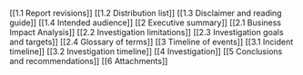 [[1.1 Report revisions]]
[[1.2 Distribution list]]
[[1.3 Disclaimer and reading guide]]
[[1.4 Intended audience]]
[[2 Executive summary]]
[[2.1 Business Impact Analysis]]
[[2.2 Investigation limitations]]
[[2.3 Investigation goals and targets]]
[[2.4 Glossary of terms]]
[[3 Timeline of events]]
[[3.1 Incident timeline]]
[[3.2 Investigation timeline]]
[[4 Investigation]]
[[5 Conclusions and recommendations]]
[[6 Attachments]]

